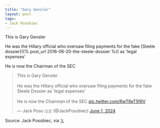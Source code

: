 ```yaml
---
title: "Gary Gensler"
layout: post
tags:
- Jack Posobiec
---
```


This is Gary Gensler

He was the Hillary official who oversaw filing payments for the fake [Steele dossier]({% post_url 2016-06-20-the-steele-dossier %}) as 'legal expenses'

He is now the Chairman of the SEC

<blockquote class="twitter-tweet"><p lang="en" dir="ltr">This is Gary Gensler <br><br>He was the Hillary official who oversaw filing payments for the fake Steele Dossier as &#39;legal expenses&#39;<br><br>He is now the Chairman of the SEC <a href="https://t.co/RwT6eT5f6V">pic.twitter.com/RwT6eT5f6V</a></p>&mdash; Jack Poso 🇺🇸 (@JackPosobiec) <a href="https://twitter.com/JackPosobiec/status/1796748470579012070?ref_src=twsrc%5Etfw">June 1, 2024</a></blockquote> <script async src="https://platform.twitter.com/widgets.js" charset="utf-8"></script>

Source: Jack Posobiec, via [𝕏](https://x.com)
